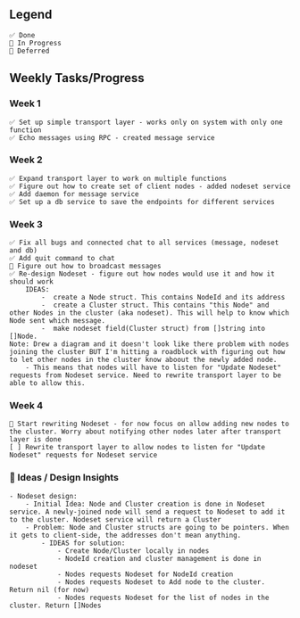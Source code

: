 ## Legend
    ✅ Done 
    🚧 In Progress
    🔁 Deferred
## Weekly Tasks/Progress

### Week 1
    ✅ Set up simple transport layer - works only on system with only one function 
    ✅ Echo messages using RPC - created message service
### Week 2
    ✅ Expand transport layer to work on multiple functions
    ✅ Figure out how to create set of client nodes - added nodeset service
    ✅ Add daemon for message service
    ✅ Set up a db service to save the endpoints for different services 
### Week 3
    ✅ Fix all bugs and connected chat to all services (message, nodeset and db)
    ✅ Add quit command to chat
    🔁 Figure out how to broadcast messages 
    ✅ Re-design Nodeset - figure out how nodes would use it and how it should work
        IDEAS:
            -  create a Node struct. This contains NodeId and its address
            -  create a Cluster struct. This contains "this Node" and other Nodes in the cluster (aka nodeset). This will help to know which Node sent which message.
            -  make nodeset field(Cluster struct) from []string into []Node.    
    Note: Drew a diagram and it doesn't look like there problem with nodes joining the cluster BUT I'm hitting a roadblock with figuring out how to let other nodes in the cluster know aboout the newly added node.
        - This means that nodes will have to listen for "Update Nodeset" requests from Nodeset service. Need to rewrite transport layer to be able to allow this.
### Week 4
    🚧 Start rewriting Nodeset - for now focus on allow adding new nodes to the cluster. Worry about notifying other nodes later after transport layer is done
    [ ] Rewrite transport layer to allow nodes to listen for "Update Nodeset" requests for Nodeset service
<!-- [ ] Refactor RPC -->
<!-- [ ] Add context -->
<!-- [ ] Test program's functionality    -->
<!-- [ ] Add vector clocks for causality -->
<!-- [ ] Test vector clocks (simulate real-life node connection)  -->

### 💭 Ideas / Design Insights
    - Nodeset design:
        - Initial Idea: Node and Cluster creation is done in Nodeset service. A newly-joined node will send a request to Nodeset to add it  to the cluster. Nodeset service will return a Cluster
        - Problem: Node and Cluster structs are going to be pointers. When it gets to client-side, the addresses don't mean anything.
            - IDEAS for solution:
                - Create Node/Cluster locally in nodes
                - NodeId creation and cluster management is done in nodeset
                - Nodes requests Nodeset for NodeId creation
                - Nodes requests Nodeset to Add node to the cluster. Return nil (for now)
                - Nodes requests Nodeset for the list of nodes in the cluster. Return []Nodes

<!-- #### Learning Goals
    - Implement RPC from scratch. Learn more about: 
        - client stub
        - server stub
        - RPC mechanism
    - Broadcast message to client node cluster. Learn more about:
        - transport protocol
    - Add context to the application. Learn more about:
        - Contexts
    - Add vector clocks. Learn more about:
        - causal events -->